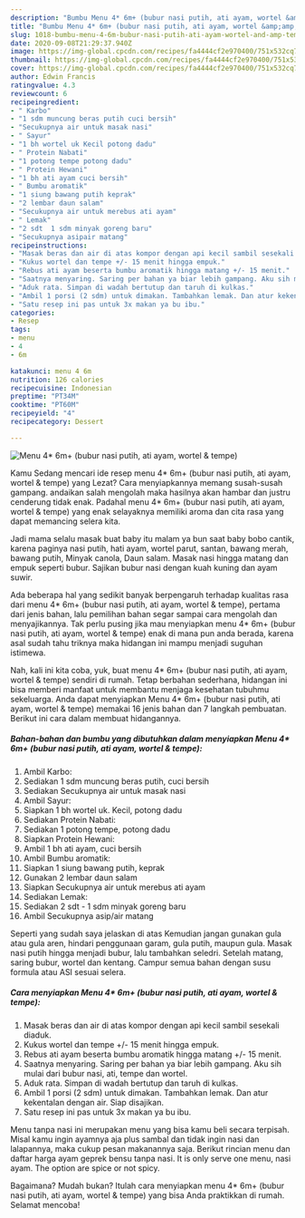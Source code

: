 ```yaml
---
description: "Bumbu Menu 4* 6m+ (bubur nasi putih, ati ayam, wortel &amp;amp; tempe) | Cara Membuat Menu 4* 6m+ (bubur nasi putih, ati ayam, wortel &amp;amp; tempe) Yang Lezat"
title: "Bumbu Menu 4* 6m+ (bubur nasi putih, ati ayam, wortel &amp;amp; tempe) | Cara Membuat Menu 4* 6m+ (bubur nasi putih, ati ayam, wortel &amp;amp; tempe) Yang Lezat"
slug: 1018-bumbu-menu-4-6m-bubur-nasi-putih-ati-ayam-wortel-and-amp-tempe-cara-membuat-menu-4-6m-bubur-nasi-putih-ati-ayam-wortel-and-amp-tempe-yang-lezat
date: 2020-09-08T21:29:37.940Z
image: https://img-global.cpcdn.com/recipes/fa4444cf2e970400/751x532cq70/menu-4-6m-bubur-nasi-putih-ati-ayam-wortel-tempe-foto-resep-utama.jpg
thumbnail: https://img-global.cpcdn.com/recipes/fa4444cf2e970400/751x532cq70/menu-4-6m-bubur-nasi-putih-ati-ayam-wortel-tempe-foto-resep-utama.jpg
cover: https://img-global.cpcdn.com/recipes/fa4444cf2e970400/751x532cq70/menu-4-6m-bubur-nasi-putih-ati-ayam-wortel-tempe-foto-resep-utama.jpg
author: Edwin Francis
ratingvalue: 4.3
reviewcount: 6
recipeingredient:
- " Karbo"
- "1 sdm muncung beras putih cuci bersih"
- "Secukupnya air untuk masak nasi"
- " Sayur"
- "1 bh wortel uk Kecil potong dadu"
- " Protein Nabati"
- "1 potong tempe potong dadu"
- " Protein Hewani"
- "1 bh ati ayam cuci bersih"
- " Bumbu aromatik"
- "1 siung bawang putih keprak"
- "2 lembar daun salam"
- "Secukupnya air untuk merebus ati ayam"
- " Lemak"
- "2 sdt  1 sdm minyak goreng baru"
- "Secukupnya asipair matang"
recipeinstructions:
- "Masak beras dan air di atas kompor dengan api kecil sambil sesekali diaduk."
- "Kukus wortel dan tempe +/- 15 menit hingga empuk."
- "Rebus ati ayam beserta bumbu aromatik hingga matang +/- 15 menit."
- "Saatnya menyaring. Saring per bahan ya biar lebih gampang. Aku sih mulai dari bubur nasi, ati, tempe dan wortel."
- "Aduk rata. Simpan di wadah bertutup dan taruh di kulkas."
- "Ambil 1 porsi (2 sdm) untuk dimakan. Tambahkan lemak. Dan atur kekentalan dengan air. Siap disajikan."
- "Satu resep ini pas untuk 3x makan ya bu ibu."
categories:
- Resep
tags:
- menu
- 4
- 6m

katakunci: menu 4 6m 
nutrition: 126 calories
recipecuisine: Indonesian
preptime: "PT34M"
cooktime: "PT60M"
recipeyield: "4"
recipecategory: Dessert

---
```



![Menu 4* 6m+ (bubur nasi putih, ati ayam, wortel &amp; tempe)](https://img-global.cpcdn.com/recipes/fa4444cf2e970400/751x532cq70/menu-4-6m-bubur-nasi-putih-ati-ayam-wortel-tempe-foto-resep-utama.jpg)

Kamu Sedang mencari ide resep menu 4* 6m+ (bubur nasi putih, ati ayam, wortel &amp; tempe) yang Lezat? Cara menyiapkannya memang susah-susah gampang. andaikan salah mengolah maka hasilnya akan hambar dan justru cenderung tidak enak. Padahal menu 4* 6m+ (bubur nasi putih, ati ayam, wortel &amp; tempe) yang enak selayaknya memiliki aroma dan cita rasa yang dapat memancing selera kita.

Jadi mama selalu masak buat baby itu malam ya bun saat baby bobo cantik, karena paginya nasi putih, hati ayam, wortel parut, santan, bawang merah, bawang putih, Minyak canola, Daun salam. Masak nasi hingga matang dan empuk seperti bubur. Sajikan bubur nasi dengan kuah kuning dan ayam suwir.

Ada beberapa hal yang sedikit banyak berpengaruh terhadap kualitas rasa dari menu 4* 6m+ (bubur nasi putih, ati ayam, wortel &amp; tempe), pertama dari jenis bahan, lalu pemilihan bahan segar sampai cara mengolah dan menyajikannya. Tak perlu pusing jika mau menyiapkan menu 4* 6m+ (bubur nasi putih, ati ayam, wortel &amp; tempe) enak di mana pun anda berada, karena asal sudah tahu triknya maka hidangan ini mampu menjadi suguhan istimewa.


Nah, kali ini kita coba, yuk, buat menu 4* 6m+ (bubur nasi putih, ati ayam, wortel &amp; tempe) sendiri di rumah. Tetap berbahan sederhana, hidangan ini bisa memberi manfaat untuk membantu menjaga kesehatan tubuhmu sekeluarga. Anda dapat menyiapkan Menu 4* 6m+ (bubur nasi putih, ati ayam, wortel &amp; tempe) memakai 16 jenis bahan dan 7 langkah pembuatan. Berikut ini cara dalam membuat hidangannya.

<!--inarticleads1-->

##### Bahan-bahan dan bumbu yang dibutuhkan dalam menyiapkan Menu 4* 6m+ (bubur nasi putih, ati ayam, wortel &amp; tempe):

1. Ambil  Karbo:
1. Sediakan 1 sdm muncung beras putih, cuci bersih
1. Sediakan Secukupnya air untuk masak nasi
1. Ambil  Sayur:
1. Siapkan 1 bh wortel uk. Kecil, potong dadu
1. Sediakan  Protein Nabati:
1. Sediakan 1 potong tempe, potong dadu
1. Siapkan  Protein Hewani:
1. Ambil 1 bh ati ayam, cuci bersih
1. Ambil  Bumbu aromatik:
1. Siapkan 1 siung bawang putih, keprak
1. Gunakan 2 lembar daun salam
1. Siapkan Secukupnya air untuk merebus ati ayam
1. Sediakan  Lemak:
1. Sediakan 2 sdt - 1 sdm minyak goreng baru
1. Ambil Secukupnya asip/air matang


Seperti yang sudah saya jelaskan di atas Kemudian jangan gunakan gula atau gula aren, hindari penggunaan garam, gula putih, maupun gula. Masak nasi putih hingga menjadi bubur, lalu tambahkan seledri. Setelah matang, saring bubur, wortel dan kentang. Campur semua bahan dengan susu formula atau ASI sesuai selera. 

<!--inarticleads2-->

##### Cara menyiapkan Menu 4* 6m+ (bubur nasi putih, ati ayam, wortel &amp; tempe):

1. Masak beras dan air di atas kompor dengan api kecil sambil sesekali diaduk.
1. Kukus wortel dan tempe +/- 15 menit hingga empuk.
1. Rebus ati ayam beserta bumbu aromatik hingga matang +/- 15 menit.
1. Saatnya menyaring. Saring per bahan ya biar lebih gampang. Aku sih mulai dari bubur nasi, ati, tempe dan wortel.
1. Aduk rata. Simpan di wadah bertutup dan taruh di kulkas.
1. Ambil 1 porsi (2 sdm) untuk dimakan. Tambahkan lemak. Dan atur kekentalan dengan air. Siap disajikan.
1. Satu resep ini pas untuk 3x makan ya bu ibu.


Menu tanpa nasi ini merupakan menu yang bisa kamu beli secara terpisah. Misal kamu ingin ayamnya aja plus sambal dan tidak ingin nasi dan lalapannya, maka cukup pesan makanannya saja. Berikut rincian menu dan daftar harga ayam geprek bensu tanpa nasi. It is only serve one menu, nasi ayam. The option are spice or not spicy. 

Bagaimana? Mudah bukan? Itulah cara menyiapkan menu 4* 6m+ (bubur nasi putih, ati ayam, wortel &amp; tempe) yang bisa Anda praktikkan di rumah. Selamat mencoba!
